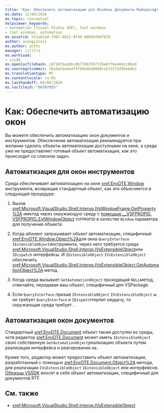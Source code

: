 ```yaml
---
title: 'Как: Обеспечить автоматизацию для Windows Документы Майкрософт'
ms.date: 11/04/2016
ms.topic: conceptual
helpviewer_keywords:
- automation [Visual Studio SDK], tool windows
- tool windows, automation
ms.assetid: 512ab2a4-7987-4912-8f40-8804bf66f829
author: acangialosi
ms.author: anthc
manager: jillfra
ms.workload:
- vssdk
ms.openlocfilehash: c8716fbaa56cdb77063597fd5e07f6e469cc86a0
ms.sourcegitcommit: 16a4a5da4a4fd795b46a0869ca2152f2d36e6db2
ms.translationtype: MT
ms.contentlocale: ru-RU
ms.lasthandoff: 04/06/2020
ms.locfileid: "80707955"
---
```

# <a name="how-to-provide-automation-for-windows"></a>Как: Обеспечить автоматизацию окон

Вы можете обеспечить автоматизацию окон документов и инструментов. Обеспечение автоматизации рекомендуется при желании сделать объекты автоматизации доступными на окне, а среда уже не предоставляет готовый объект автоматизации, как это происходит со списком задач.

## <a name="automation-for-tool-windows"></a>Автоматизация для окон инструментов

Среда обеспечивает автоматизацию на окне <xref:EnvDTE.Window> инструмента, возвращая стандартный объект, как это объясняется в следующей процедуре:

1. Вызов <xref:Microsoft.VisualStudio.Shell.Interop.IVsWindowFrame.GetProperty%2A> иметод через окружающую среду с [помощью __VSFPROPID. VSFPROPID_ExtWindowObject](<xref:Microsoft.VisualStudio.Shell.Interop.__VSFPROPID.VSFPROPID_ExtWindowObject>) `VSFPROPID` в качестве `Window` параметра для получения объекта.

2. Когда абонент запрашивает объект автоматизации, специфичный <xref:EnvDTE.Window.Object%2A>для окна `QueryInterface` `IExtensibleObject`инструмента, через него требуется среда <xref:Microsoft.VisualStudio.Shell.Interop.IVsExtensibleObject>или `IDispatch` интерфейсы. И `IExtensibleObject` `IVsExtensibleObject` обеспечить <xref:Microsoft.VisualStudio.Shell.Interop.IVsExtensibleObject.GetAutomationObject%2A> метод.

3. Когда среда вызывает `GetAutomationObject` проходящий `NULL`метод, отвечайте, передавая ваш объект, специфичный для VSPackage.

4. Если `QueryInterface` призыв `IExtensibleObject` `IVsExtensibleObject` ы не требует `QueryInterface` и `IDispatch`терпит неудачу, то окружающая среда требует .

## <a name="automation-for-document-windows"></a>Автоматизация окон документов

Стандартный <xref:EnvDTE.Document> объект также доступен из среды, хотя редактор <xref:EnvDTE.Document> может иметь `IExtensibleObject` свою собственную `GetAutomationObject`реализацию объекта путем реализации интерфейса и реагирования на .

Кроме того, редактор может предоставить объект автоматизации, разработанный с помощью <xref:EnvDTE.Document.Object%2A> метода, для реализации `IVsExtensibleObject` `IExtensibleObject` или интерфейсов. [Образцы VSSDK](https://github.com/Microsoft/VSSDK-Extensibility-Samples) вносят в себя объект автоматизации, специфичный для документов RTF.

## <a name="see-also"></a>См. также

- <xref:Microsoft.VisualStudio.Shell.Interop.IVsExtensibleObject>
